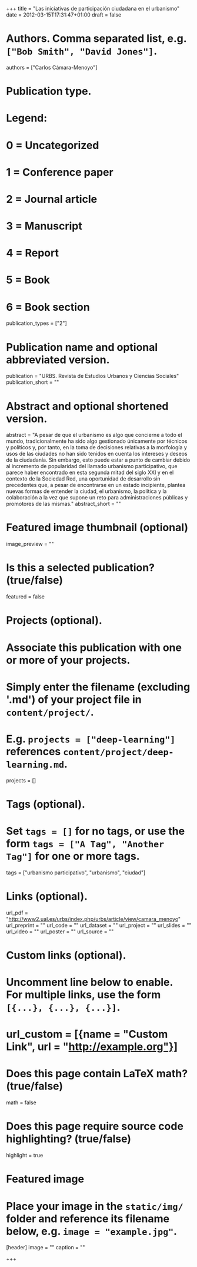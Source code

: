 +++
title = "Las iniciativas de participación ciudadana en el urbanismo"
date = 2012-03-15T17:31:47+01:00
draft = false

# Authors. Comma separated list, e.g. `["Bob Smith", "David Jones"]`.
authors = ["Carlos Cámara-Menoyo"]

# Publication type.
# Legend:
# 0 = Uncategorized
# 1 = Conference paper
# 2 = Journal article
# 3 = Manuscript
# 4 = Report
# 5 = Book
# 6 = Book section
publication_types = ["2"]

# Publication name and optional abbreviated version.
publication = "URBS. Revista de Estudios Urbanos y Ciencias Sociales"
publication_short = ""

# Abstract and optional shortened version.
abstract = "A pesar de que el urbanismo es algo que concierne a todo el mundo, tradicionalmente ha sido algo gestionado únicamente por técnicos y políticos y, por tanto, en la toma de decisiones relativas a la morfología y usos de las ciudades no han sido tenidos en cuenta los intereses y deseos de la ciudadanía. Sin embargo, esto puede estar a punto de cambiar debido al incremento de popularidad del llamado urbanismo participativo, que parece haber encontrado en esta segunda mitad del siglo XXI y en el contexto de la Sociedad Red, una oportunidad de desarrollo sin precedentes que, a pesar de encontrarse en un estado incipiente, plantea nuevas formas de entender la ciudad, el urbanismo, la política y la colaboración a la vez que supone un reto para administraciones públicas y promotores de las mismas."
abstract_short = ""

# Featured image thumbnail (optional)
image_preview = ""

# Is this a selected publication? (true/false)
featured = false

# Projects (optional).
#   Associate this publication with one or more of your projects.
#   Simply enter the filename (excluding '.md') of your project file in `content/project/`.
#   E.g. `projects = ["deep-learning"]` references `content/project/deep-learning.md`.
projects = []

# Tags (optional).
#   Set `tags = []` for no tags, or use the form `tags = ["A Tag", "Another Tag"]` for one or more tags.
tags = ["urbanismo participativo", "urbanismo", "ciudad"]

# Links (optional).
url_pdf = "http://www2.ual.es/urbs/index.php/urbs/article/view/camara_menoyo"
url_preprint = ""
url_code = ""
url_dataset = ""
url_project = ""
url_slides = ""
url_video = ""
url_poster = ""
url_source = ""

# Custom links (optional).
#   Uncomment line below to enable. For multiple links, use the form `[{...}, {...}, {...}]`.
# url_custom = [{name = "Custom Link", url = "http://example.org"}]

# Does this page contain LaTeX math? (true/false)
math = false

# Does this page require source code highlighting? (true/false)
highlight = true

# Featured image
# Place your image in the `static/img/` folder and reference its filename below, e.g. `image = "example.jpg"`.
[header]
image = ""
caption = ""

+++
